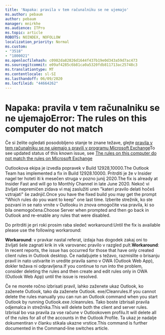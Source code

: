 ```yaml
---
title: 'Napaka: pravila v tem računalniku se ne ujemajo'
ms.author: pebaum
author: pebaum
manager: mnirkhe
ms.audience: ITPro
ms.topic: article
ROBOTS: NOINDEX, NOFOLLOW
localization_priority: Normal
ms.custom:
- "3518"
- "1800021"
ms.openlocfilehash: c0982da82826d1644f437b19e0d343a59d7ac473
ms.sourcegitcommit: e09af4285c6b81ca0a5320fdb811713ac25748c3
ms.translationtype: MT
ms.contentlocale: sl-SI
ms.lasthandoff: 06/09/2020
ms.locfileid: "44664262"
---
```

# <a name="error-the-rules-on-this-computer-do-not-match"></a><span data-ttu-id="7a2f6-102">Napaka: pravila v tem računalniku se ne ujemajo</span><span class="sxs-lookup"><span data-stu-id="7a2f6-102">Error: The rules on this computer do not match</span></span>

<span data-ttu-id="7a2f6-103">Če si želite ogledati posodobljeno stanje te znane težave, glejte [pravila v tem računalniku se ne ujemajo s pravili v programu Microsoft Exchange](https://support.office.com/article/d032e037-b224-429e-b325-633afde9b5f0)</span><span class="sxs-lookup"><span data-stu-id="7a2f6-103">To see updated status of this known issue, see [The rules on this computer do not match the rules on Microsoft Exchange](https://support.office.com/article/d032e037-b224-429e-b325-633afde9b5f0)</span></span>

<span data-ttu-id="7a2f6-104">Outlookova ekipa je izvedla popravek v Build 12928,10000.</span><span class="sxs-lookup"><span data-stu-id="7a2f6-104">The Outlook Team has implemented a fix in Build 12928.10000.</span></span> <span data-ttu-id="7a2f6-105">Pritrditi je že v Insider nagel ter hoteti iti k mesečen struga v pozno junij 2020.</span><span class="sxs-lookup"><span data-stu-id="7a2f6-105">The fix is already at Insider Fast and will go to Monthly Channel in late June 2020.</span></span> <span data-ttu-id="7a2f6-106">Nekoč vi življati nepremičen zidava vi maj zaslužiti uren "kateri pravilo delati hočeš vztrajati" še zadnjič.</span><span class="sxs-lookup"><span data-stu-id="7a2f6-106">Once you have the fixed build you may get the prompt "Which rules do you want to keep" one last time.</span></span> <span data-ttu-id="7a2f6-107">Izberite strežnik, ko ste pozvani in se nato vrnite v Outlooku in znova omogočite vsa pravila, ki so bila onemogočena.</span><span class="sxs-lookup"><span data-stu-id="7a2f6-107">Choose Server when prompted and then go back in Outlook and re-enable any rules that were disabled.</span></span>

<span data-ttu-id="7a2f6-108">Do pritrditi je pri roki prosim raba sledeč workaround:</span><span class="sxs-lookup"><span data-stu-id="7a2f6-108">Until the fix is available please use the following workaround:</span></span>

<span data-ttu-id="7a2f6-109">**Workaround**: v pravkar nastal referat, izdaja has dogodek zakaj oni to življati šele zagnati krik in vik varovanec pravilo v razgled pult.</span><span class="sxs-lookup"><span data-stu-id="7a2f6-109">**Workaround**: In recent reports, the issue has occurred for those that have only created client rules in Outlook desktop.</span></span> <span data-ttu-id="7a2f6-110">Če nadaljujete s težavo, razmislite o brisanju pravil in nato ustvarite in uredite pravila samo v OWA (Outlook Web App), dokler težava ni odpravljena.</span><span class="sxs-lookup"><span data-stu-id="7a2f6-110">If you continue to run into the problem, consider deleting the rules and then create and edit rules only in OWA (Outlook Web App) until the issue is resolved.</span></span>

<span data-ttu-id="7a2f6-111">Če ne morete ročno izbrisati pravil, lahko zaženete ukaz Outlook, ko zaženete Outlook, tako da zaženete Outlook. exe/Cleanrules.</span><span class="sxs-lookup"><span data-stu-id="7a2f6-111">If you cannot delete the rules manually you can run an Outlook command when you start Outlook by running Outlook.exe /cleanrules.</span></span> <span data-ttu-id="7a2f6-112">Tako boste izbrisali pravila odjemalca in strežnika.</span><span class="sxs-lookup"><span data-stu-id="7a2f6-112">This will delete both the client and server rules.</span></span> <span data-ttu-id="7a2f6-113">Izbrisal bo vsa pravila za vse račune v Outlookovem profilu.</span><span class="sxs-lookup"><span data-stu-id="7a2f6-113">It will delete all of the rules for all of the accounts in the Outlook Profile.</span></span> <span data-ttu-id="7a2f6-114">Ta ukaz je nadalje dokumentiran v članku stikala ukazne vrstice.</span><span class="sxs-lookup"><span data-stu-id="7a2f6-114">This command is further documented in the Command-line switches article.</span></span>

